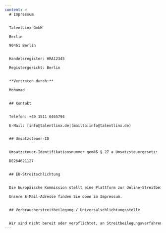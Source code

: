 ```yaml
---
content: >
  # Impressum


  TalentLinx GmbH  

  Berlin  

  90461 Berlin


  Handelsregister: HRA12345  

  Registergericht: Berlin


  **Vertreten durch:**  

  Mohamad


  ## Kontakt


  Telefon: +49 1511 0465794  

  E-Mail: [info@talentlinx.de](mailto:info@talentlinx.de)


  ## Umsatzsteuer-ID


  Umsatzsteuer-Identifikationsnummer gemäß § 27 a Umsatzsteuergesetz:  

  DE264621127


  ## EU-Streitschlichtung


  Die Europäische Kommission stellt eine Plattform zur Online-Streitbeilegung (OS) bereit: [https://ec.europa.eu/consumers/odr/](https://ec.europa.eu/consumers/odr/).  

  Unsere E-Mail-Adresse finden Sie oben im Impressum.


  ## Verbraucherstreitbeilegung / Universalschlichtungsstelle


  Wir sind nicht bereit oder verpflichtet, an Streitbeilegungsverfahren vor einer Verbraucherschlichtungsstelle teilzunehmen.
---
```

